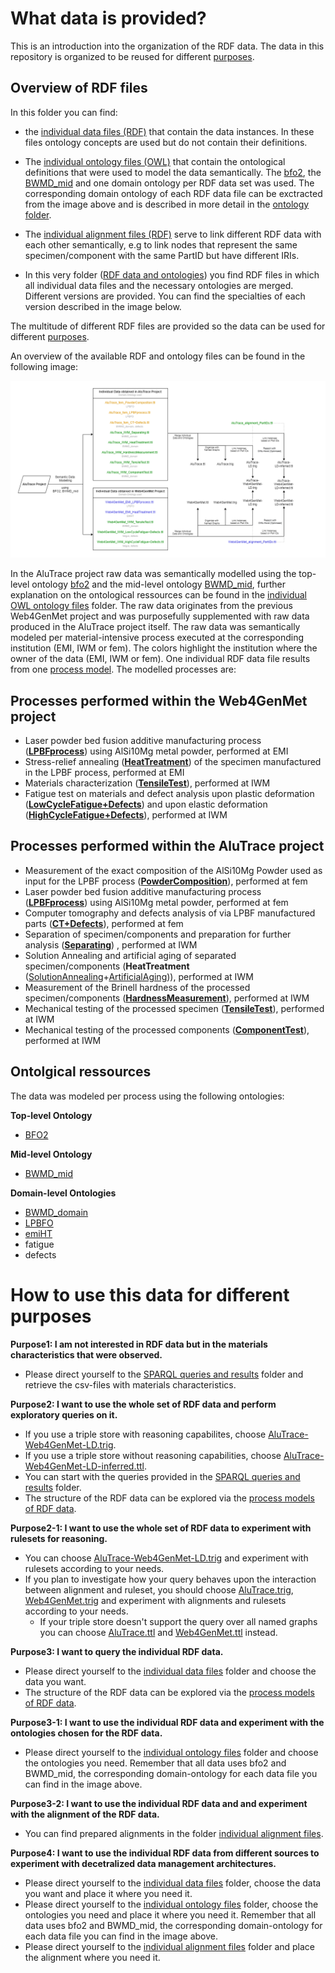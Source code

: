 # What data is provided?
This is an introduction into the organization of the RDF data. The data in this repository is organized to be reused for different [purposes](#How-to-use-this-data-for-different-purposes). 

## Overview of RDF files
In this folder you can find: 
- the [individual data files (RDF)](https://github.com/Mat-O-Lab/AluTrace-Data-and-Documentation/tree/main/src/RDF%20data%20and%20ontologies/individual%20data%20files) that contain the data instances. In these files ontology concepts are used but do not contain their definitions. 
- The [individual ontology files (OWL)](https://github.com/Mat-O-Lab/AluTrace-Data-and-Documentation/tree/main/src/RDF%20data%20and%20ontologies/individual%20ontology%20files) that contain the ontological definitions that were used to model the data semantically. The [bfo2](https://github.com/bfo-ontology/BFO/wiki#news-bfo-20-now-released), the [BWMD_mid](https://matportal.org/ontologies/BWMD-MID) and one domain ontology per RDF data set was used. The corresponding domain ontology of each RDF data file can be exctracted from the image above and is described in more detail in the [ontology folder](https://github.com/Mat-O-Lab/AluTrace-Data-and-Documentation/tree/main/src/RDF%20data%20and%20ontologies/individual%20ontology%20files). 
- The [individual alignment files (RDF)](https://github.com/Mat-O-Lab/AluTrace-Data-and-Documentation/tree/main/src/RDF%20data%20and%20ontologies/individual%20alignment%20files) serve to link different RDF data with each other semantically, e.g to link nodes that represent the same specimen/component with the same PartID but have different IRIs. 

- In this very folder ([RDF data and ontologies](https://github.com/Mat-O-Lab/AluTrace-Data-and-Documentation/edit/main/src/RDF%20data%20and%20ontologies)) you find RDF files in which all individual data files and the necessary ontologies are merged. Different versions are provided. You can find the specialties of each version described in the image below.

The multitude of different RDF files are provided so the data can be used for different [purposes](#How-to-use-this-data-for-different-purposes).

<!-- add link to purposes here -->

An overview of the available RDF and ontology files can be found in the following image:

![Datafiles](https://github.com/Mat-O-Lab/AluTrace-Data-and-Documentation/blob/main/doc/Datafiles.png?raw=true)

In the AluTrace project raw data was semantically modelled using the top-level ontology [bfo2](https://github.com/bfo-ontology/BFO/wiki#news-bfo-20-now-released) and the mid-level ontology [BWMD_mid](https://matportal.org/ontologies/BWMD-MID), further explanation on the ontological ressources can be found in the [individual OWL ontology files](https://github.com/Mat-O-Lab/AluTrace-Data-and-Documentation/tree/main/src/RDF%20data%20and%20ontologies/individual%20ontology%20files) folder. The raw data originates from the previous Web4GenMet project and was purposefully supplemented with raw data produced in the AluTrace project itself. The raw data was semantically modeled per material-intensive process executed at the corresponding institution (EMI, IWM or fem). The colors highlight the institution where the owner of the data (EMI, IWM or fem). One individual RDF data file results from one [process model](https://github.com/Mat-O-Lab/AluTrace-Data-and-Documentation/tree/main/src/process%20models%20of%20RDF%20data). The modelled processes are:

## Processes performed within the Web4GenMet project
- Laser powder bed fusion additive manufacturing process ([**LPBFprocess**](https://github.com/Mat-O-Lab/AluTrace-Data-and-Documentation/blob/main/src/process%20models%20of%20RDF%20data/Web4GenMet_EMI_LPBFprocess.png)) using AlSi10Mg metal powder, performed at EMI
- Stress-relief annealing ([**HeatTreatment**](https://github.com/Mat-O-Lab/AluTrace-Data-and-Documentation/blob/main/src/process%20models%20of%20RDF%20data/Web4GenMet_EMI_HeatTreatment.png)) of the specimen manufactured in the LPBF process, performed at EMI
- Materials characterization ([**TensileTest**](https://github.com/Mat-O-Lab/AluTrace-Data-and-Documentation/blob/main/src/process%20models%20of%20RDF%20data/Web4GenMet_IWM_TensileTest.png)), performed at IWM
- Fatigue test on materials and defect analysis upon plastic deformation ([**LowCycleFatigue+Defects**](https://github.com/Mat-O-Lab/AluTrace-Data-and-Documentation/blob/main/src/process%20models%20of%20RDF%20data/Web4GenMet_IWM_LCF%2BDefects.png)) and upon elastic deformation ([**HighCycleFatigue+Defects**](https://github.com/Mat-O-Lab/AluTrace-Data-and-Documentation/blob/main/src/process%20models%20of%20RDF%20data/Web4GenMet_IWM_HCF%2BDefects.png)), performed at IWM

## Processes performed within the AluTrace project
- Measurement of the exact composition of the AlSi10Mg Powder used as input for the LPBF process ([**PowderComposition**](https://github.com/Mat-O-Lab/AluTrace-Data-and-Documentation/blob/main/src/process%20models%20of%20RDF%20data/AluTrace_fem_PowderComposition.png)), performed at fem
- Laser powder bed fusion additive manufacturing process ([**LPBFprocess**](https://github.com/Mat-O-Lab/AluTrace-Data-and-Documentation/blob/main/src/process%20models%20of%20RDF%20data/AluTrace_fem_LPBFprocess.png)) using AlSi10Mg metal powder, performed at fem
- Computer tomography and defects analysis of via LPBF manufactured parts ([**CT+Defects**](https://github.com/Mat-O-Lab/AluTrace-Data-and-Documentation/blob/main/src/process%20models%20of%20RDF%20data/AluTrace_fem_CT%2BDefects.png)), performed at fem
- Separation of specimen/components and preparation for further analysis ([**Separating**](https://github.com/Mat-O-Lab/AluTrace-Data-and-Documentation/blob/main/src/process%20models%20of%20RDF%20data/AluTrace_IWM_Separating.png)) , performed at IWM
- Solution Annealing and artificial aging of separated specimen/components (**HeatTreatment** ([SolutionAnnealing](https://github.com/Mat-O-Lab/AluTrace-Data-and-Documentation/blob/main/src/process%20models%20of%20RDF%20data/AluTrace_IWM_HeatTreatment_SolutionAnnealing.png)+[ArtificialAging](https://github.com/Mat-O-Lab/AluTrace-Data-and-Documentation/blob/main/src/process%20models%20of%20RDF%20data/AluTrace_IWM_HeatTreatment_ArtificialAging.png))), performed at IWM
- Measurement of the Brinell hardness of the processed specimen/components ([**HardnessMeasurement**]()), performed at IWM
- Mechanical testing of the processed specimen ([**TensileTest**](https://github.com/Mat-O-Lab/AluTrace-Data-and-Documentation/blob/main/src/process%20models%20of%20RDF%20data/AluTrace_IWM_TensileTest.png)), performed at IWM
- Mechanical testing of the processed components ([**ComponentTest**](https://github.com/Mat-O-Lab/AluTrace-Data-and-Documentation/blob/main/src/process%20models%20of%20RDF%20data/AluTrace_IWM_ComponentTest.png)), performed at IWM

## Ontolgical ressources
The data was modeled per process using the following ontologies:  

**Top-level Ontology**  
- [BFO2](https://github.com/bfo-ontology/BFO/wiki#news-bfo-20-now-released)  
  
**Mid-level Ontology**  
- [BWMD_mid](https://matportal.org/ontologies/BWMD-MID)  
  
**Domain-level Ontologies**  
- [BWMD_domain](https://matportal.org/ontologies/BWMD-DOMAIN)
- [LPBFO](https://matportal.org/ontologies/LPBFO)
- [emiHT](https://gitlab.cc-asp.fraunhofer.de/EMI_datamanagement/LPBFO/-/raw/emiHT/EMIHT_ontology.owl) 
- fatigue
- defects

# How to use this data for different purposes
**Purpose1: I am not interested in RDF data but in the materials characteristics that were observed.**
  - Please direct yourself to the [SPARQL queries and results](https://github.com/Mat-O-Lab/AluTrace-Data-and-Documentation/tree/main/src/SPARQL%20queries%20and%20results) folder and retrieve the csv-files with materials characteristics.  
  
**Purpose2: I want to use the whole set of RDF data and perform exploratory queries on it.**
  - If you use a triple store with reasoning capabilites, choose [AluTrace-Web4GenMet-LD.trig](https://github.com/Mat-O-Lab/AluTrace-Data-and-Documentation/raw/main/src/RDF%20data%20and%20ontologies/AluTrace-Web4GenMet-LD.trig).
  - If you use a triple store without reasoning capabilities, choose [AluTrace-Web4GenMet-LD-inferred.ttl](https://github.com/Mat-O-Lab/AluTrace-Data-and-Documentation/raw/main/src/RDF%20data%20and%20ontologies/AluTrace-Web4GenMet-LD-inferred.ttl).
  - You can start with the queries provided in the [SPARQL queries and results](https://github.com/Mat-O-Lab/AluTrace-Data-and-Documentation/tree/main/src/SPARQL%20queries%20and%20results) folder. 
  - The structure of the RDF data can be explored via the [process models of RDF data](https://github.com/Mat-O-Lab/AluTrace-Data-and-Documentation/tree/main/src/process%20models%20of%20RDF%20data).
    
**Purpose2-1: I want to use the whole set of RDF data to experiment with rulesets for reasoning.**
  - You can choose [AluTrace-Web4GenMet-LD.trig](https://github.com/Mat-O-Lab/AluTrace-Data-and-Documentation/raw/main/src/RDF%20data%20and%20ontologies/AluTrace-Web4GenMet-LD.trig) and experiment with rulesets according to your needs. 
  - If you plan to investigate how your query behaves upon the interaction between alignment and ruleset, you should choose [AluTrace.trig](https://github.com/Mat-O-Lab/AluTrace-Data-and-Documentation/raw/main/src/RDF%20data%20and%20ontologies/AluTrace.trig), [Web4GenMet.trig](https://github.com/Mat-O-Lab/AluTrace-Data-and-Documentation/raw/main/src/RDF%20data%20and%20ontologies/Web4GenMet.trig) and experiment with alignments and rulesets according to your needs.
    - If your triple store doesn't support the query over all named graphs you can choose [AluTrace.ttl](https://github.com/Mat-O-Lab/AluTrace-Data-and-Documentation/raw/main/src/RDF%20data%20and%20ontologies/AluTrace.ttl) and [Web4GenMet.ttl](https://github.com/Mat-O-Lab/AluTrace-Data-and-Documentation/raw/main/src/RDF%20data%20and%20ontologies/Web4GenMet.ttl) instead.
  
**Purpose3: I want to query the individual RDF data.**
  - Please direct yourself to the [individual data files](https://github.com/Mat-O-Lab/AluTrace-Data-and-Documentation/tree/main/src/RDF%20data%20and%20ontologies/individual%20data%20files) folder and choose the data you want.  
  -  The structure of the RDF data can be explored via the [process models of RDF data](https://github.com/Mat-O-Lab/AluTrace-Data-and-Documentation/tree/main/src/process%20models%20of%20RDF%20data).
  
**Purpose3-1: I want to use the individual RDF data and experiment with the ontologies chosen for the RDF data.**
  - Please direct yourself to the [individual ontology files](https://github.com/Mat-O-Lab/AluTrace-Data-and-Documentation/tree/main/src/RDF%20data%20and%20ontologies/individual%20ontology%20files) folder and choose the ontologies you need. Remember that all data uses bfo2 and BWMD_mid, the corresponding domain-ontology for each data file you can find in the image above.   
    
**Purpose3-2: I want to use the individual RDF data and and experiment with the alignment of the RDF data.**
  - You can find prepared alignments in the folder [individual alignment files](https://github.com/Mat-O-Lab/AluTrace-Data-and-Documentation/tree/main/src/RDF%20data%20and%20ontologies/individual%20alignment%20files). 

**Purpose4: I want to use the individual RDF data from different sources to experiment with decetralized data management architectures.**
  - Please direct yourself to the [individual data files](https://github.com/Mat-O-Lab/AluTrace-Data-and-Documentation/tree/main/src/RDF%20data%20and%20ontologies/individual%20data%20files) folder, choose the data you want and place it where you need it.   
  - Please direct yourself to the [individual ontology files](https://github.com/Mat-O-Lab/AluTrace-Data-and-Documentation/tree/main/src/RDF%20data%20and%20ontologies/individual%20ontology%20files) folder, choose the ontologies you need and place it where you need it. Remember that all data uses bfo2 and BWMD_mid, the corresponding domain-ontology for each data file you can find in the image above.   
  - Please direct yourself to the [individual alignment files](https://github.com/Mat-O-Lab/AluTrace-Data-and-Documentation/tree/main/src/RDF%20data%20and%20ontologies/individual%20alignment%20files) folder and place the alignment where you need it. 





